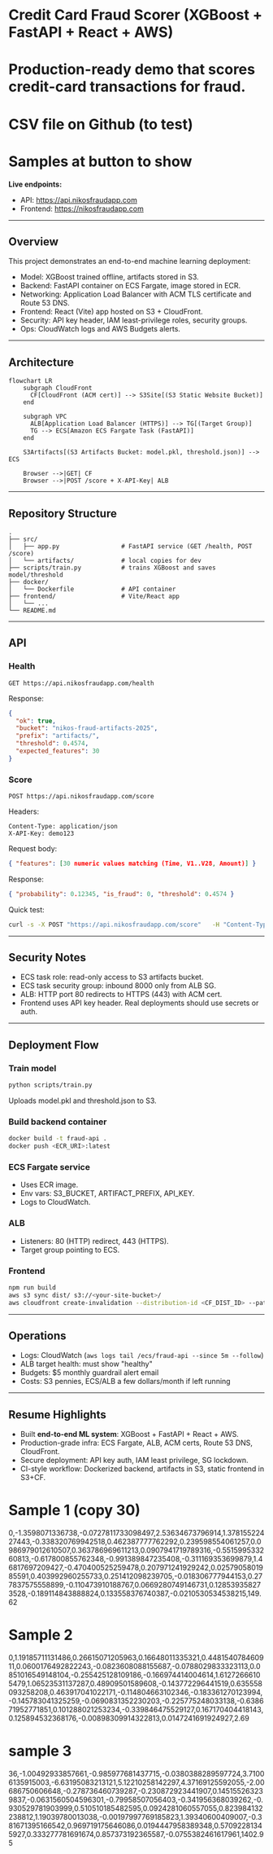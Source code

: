 # Credit Card Fraud Scorer (XGBoost + FastAPI + React + AWS)

# Production-ready demo that scores credit-card transactions for fraud.
# CSV file on Github (to test)
# Samples at button to show 

**Live endpoints:**
- API: https://api.nikosfraudapp.com
- Frontend: https://nikosfraudapp.com

---

## Overview

This project demonstrates an end-to-end machine learning deployment:
- Model: XGBoost trained offline, artifacts stored in S3.
- Backend: FastAPI container on ECS Fargate, image stored in ECR.
- Networking: Application Load Balancer with ACM TLS certificate and Route 53 DNS.
- Frontend: React (Vite) app hosted on S3 + CloudFront.
- Security: API key header, IAM least-privilege roles, security groups.
- Ops: CloudWatch logs and AWS Budgets alerts.

---

## Architecture

```mermaid
flowchart LR
    subgraph CloudFront
      CF[CloudFront (ACM cert)] --> S3Site[(S3 Static Website Bucket)]
    end

    subgraph VPC
      ALB[Application Load Balancer (HTTPS)] --> TG[(Target Group)]
      TG --> ECS[Amazon ECS Fargate Task (FastAPI)]
    end

    S3Artifacts[(S3 Artifacts Bucket: model.pkl, threshold.json)] --> ECS

    Browser -->|GET| CF
    Browser -->|POST /score + X-API-Key| ALB
```

---

## Repository Structure

```
.
├── src/
│   ├── app.py                 # FastAPI service (GET /health, POST /score)
│   └── artifacts/             # local copies for dev
├── scripts/train.py           # trains XGBoost and saves model/threshold
├── docker/
│   └── Dockerfile             # API container
├── frontend/                  # Vite/React app
│   └── ...
└── README.md
```

---

## API

### Health

```
GET https://api.nikosfraudapp.com/health
```

Response:
```json
{
  "ok": true,
  "bucket": "nikos-fraud-artifacts-2025",
  "prefix": "artifacts/",
  "threshold": 0.4574,
  "expected_features": 30
}
```

### Score

```
POST https://api.nikosfraudapp.com/score
```

Headers:
```
Content-Type: application/json
X-API-Key: demo123
```

Request body:
```json
{ "features": [30 numeric values matching (Time, V1..V28, Amount)] }
```

Response:
```json
{ "probability": 0.12345, "is_fraud": 0, "threshold": 0.4574 }
```

Quick test:
```bash
curl -s -X POST "https://api.nikosfraudapp.com/score"   -H "Content-Type: application/json" -H "X-API-Key: demo123"   -d '{"features":[0.0,-1.2,0.3,0.1,-0.7,1.1,-0.2,0.05,-0.3,0.8,-0.4,0.6,-0.9,0.2,0.0,0.15,-0.25,0.35,-0.12,0.44,-0.05,0.27,-0.63,0.09,-0.18,0.22,-0.31,0.13,0.77,12.50]}'
```

---

## Security Notes

- ECS task role: read-only access to S3 artifacts bucket.
- ECS task security group: inbound 8000 only from ALB SG.
- ALB: HTTP port 80 redirects to HTTPS (443) with ACM cert.
- Frontend uses API key header. Real deployments should use secrets or auth.

---

## Deployment Flow

### Train model
```bash
python scripts/train.py
```
Uploads model.pkl and threshold.json to S3.

### Build backend container
```bash
docker build -t fraud-api .
docker push <ECR_URI>:latest
```

### ECS Fargate service
- Uses ECR image.
- Env vars: S3_BUCKET, ARTIFACT_PREFIX, API_KEY.
- Logs to CloudWatch.

### ALB
- Listeners: 80 (HTTP) redirect, 443 (HTTPS).
- Target group pointing to ECS.

### Frontend
```bash
npm run build
aws s3 sync dist/ s3://<your-site-bucket>/
aws cloudfront create-invalidation --distribution-id <CF_DIST_ID> --paths "/*"
```

---

## Operations

- Logs: CloudWatch (`aws logs tail /ecs/fraud-api --since 5m --follow`)
- ALB target health: must show "healthy"
- Budgets: $5 monthly guardrail alert email
- Costs: S3 pennies, ECS/ALB a few dollars/month if left running

---

## Resume Highlights

- Built **end-to-end ML system**: XGBoost + FastAPI + React + AWS.
- Production-grade infra: ECS Fargate, ALB, ACM certs, Route 53 DNS, CloudFront.
- Secure deployment: API key auth, IAM least privilege, SG lockdown.
- CI-style workflow: Dockerized backend, artifacts in S3, static frontend in S3+CF.




# Sample  1  (copy 30)
0,-1.3598071336738,-0.0727811733098497,2.53634673796914,1.37815522427443,-0.338320769942518,0.462387777762292,0.239598554061257,0.0986979012610507,0.363786969611213,0.0907941719789316,-0.551599533260813,-0.617800855762348,-0.991389847235408,-0.311169353699879,1.46817697209427,-0.470400525259478,0.207971241929242,0.0257905801985591,0.403992960255733,0.251412098239705,-0.018306777944153,0.277837575558899,-0.110473910188767,0.0669280749146731,0.128539358273528,-0.189114843888824,0.133558376740387,-0.0210530534538215,149.62


# Sample 2 
0,1.19185711131486,0.26615071205963,0.16648011335321,0.448154078460911,0.0600176492822243,-0.0823608088155687,-0.0788029833323113,0.0851016549148104,-0.255425128109186,-0.166974414004614,1.61272666105479,1.06523531137287,0.48909501589608,-0.143772296441519,0.635558093258208,0.463917041022171,-0.114804663102346,-0.183361270123994,-0.145783041325259,-0.0690831352230203,-0.225775248033138,-0.638671952771851,0.101288021253234,-0.339846475529127,0.167170404418143,0.125894532368176,-0.00898309914322813,0.0147241691924927,2.69

# sample 3
36,-1.00492933857661,-0.985977681437715,-0.0380388289597724,3.71006135915003,-6.63195083213121,5.12210258142297,4.37169125592055,-2.00686750606648,-0.278736460739287,-0.230872923441907,0.145155263239837,-0.0631560504596301,-0.79958507056403,-0.341956368039262,-0.930529781903999,0.510510185482595,0.0924281060557055,0.823984132238812,1.19039780013038,-0.00197997769185823,1.39340600409007,-0.381671395166542,0.969719175646086,0.0194447958389348,0.57092281345927,0.333277781691674,0.857373192365587,-0.0755382461617961,1402.95


